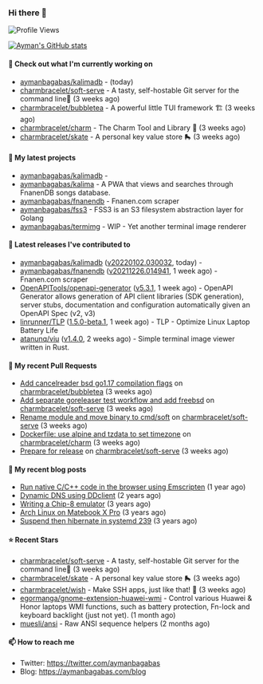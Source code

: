 ### Hi there 👋

![Profile Views](https://komarev.com/ghpvc/?username=aymanbagabas&label=PROFILE+VIEWS)

[![Ayman's GitHub stats](https://github-readme-stats.vercel.app/api?username=aymanbagabas&count_private=true&show_icons=true)](https://github.com/anuraghazra/github-readme-stats)

#### 👷 Check out what I'm currently working on

- [aymanbagabas/kalimadb](https://github.com/aymanbagabas/kalimadb) -  (today)
- [charmbracelet/soft-serve](https://github.com/charmbracelet/soft-serve) - A tasty, self-hostable Git server for the command line🍦 (3 weeks ago)
- [charmbracelet/bubbletea](https://github.com/charmbracelet/bubbletea) - A powerful little TUI framework 🏗 (3 weeks ago)
- [charmbracelet/charm](https://github.com/charmbracelet/charm) - The Charm Tool and Library 🌟 (3 weeks ago)
- [charmbracelet/skate](https://github.com/charmbracelet/skate) - A personal key value store 🛼 (3 weeks ago)

#### 🌱 My latest projects

- [aymanbagabas/kalimadb](https://github.com/aymanbagabas/kalimadb) - 
- [aymanbagabas/kalima](https://github.com/aymanbagabas/kalima) - A PWA that views and searches through FnanenDB songs database.
- [aymanbagabas/fnanendb](https://github.com/aymanbagabas/fnanendb) - Fnanen.com scraper
- [aymanbagabas/fss3](https://github.com/aymanbagabas/fss3) - FSS3 is an S3 filesystem abstraction layer for Golang
- [aymanbagabas/termimg](https://github.com/aymanbagabas/termimg) - WIP - Yet another terminal image renderer

#### 🔭 Latest releases I've contributed to

- [aymanbagabas/kalimadb](https://github.com/aymanbagabas/kalimadb) ([v20220102.030032](https://github.com/aymanbagabas/kalimadb/releases/tag/v20220102.030032), today) - 
- [aymanbagabas/fnanendb](https://github.com/aymanbagabas/fnanendb) ([v20211226.014941](https://github.com/aymanbagabas/fnanendb/releases/tag/v20211226.014941), 1 week ago) - Fnanen.com scraper
- [OpenAPITools/openapi-generator](https://github.com/OpenAPITools/openapi-generator) ([v5.3.1](https://github.com/OpenAPITools/openapi-generator/releases/tag/v5.3.1), 1 week ago) - OpenAPI Generator allows generation of API client libraries (SDK generation), server stubs, documentation and configuration automatically given an OpenAPI Spec (v2, v3)
- [linrunner/TLP](https://github.com/linrunner/TLP) ([1.5.0-beta.1](https://github.com/linrunner/TLP/releases/tag/1.5.0-beta.1), 1 week ago) - TLP - Optimize Linux Laptop Battery Life
- [atanunq/viu](https://github.com/atanunq/viu) ([v1.4.0](https://github.com/atanunq/viu/releases/tag/v1.4.0), 2 weeks ago) - Simple terminal image viewer written in Rust.

#### 🔨 My recent Pull Requests

- [Add cancelreader bsd go1.17 compilation flags](https://github.com/charmbracelet/bubbletea/pull/167) on [charmbracelet/bubbletea](https://github.com/charmbracelet/bubbletea) (3 weeks ago)
- [Add separate goreleaser test workflow and add freebsd](https://github.com/charmbracelet/soft-serve/pull/36) on [charmbracelet/soft-serve](https://github.com/charmbracelet/soft-serve) (3 weeks ago)
- [Rename module and move binary to cmd/soft](https://github.com/charmbracelet/soft-serve/pull/35) on [charmbracelet/soft-serve](https://github.com/charmbracelet/soft-serve) (3 weeks ago)
- [Dockerfile: use alpine and tzdata to set timezone](https://github.com/charmbracelet/charm/pull/30) on [charmbracelet/charm](https://github.com/charmbracelet/charm) (3 weeks ago)
- [Prepare for release](https://github.com/charmbracelet/soft-serve/pull/23) on [charmbracelet/soft-serve](https://github.com/charmbracelet/soft-serve) (3 weeks ago)

#### 📜 My recent blog posts

- [Run native C/C&#43;&#43; code in the browser using Emscripten](https://aymanbagabas.com/blog/2020/11/18/run-native-c-c&#43;&#43;-code-in-the-browser-using-emscripten.html) (1 year ago)
- [Dynamic DNS using DDclient](https://aymanbagabas.com/blog/2019/02/16/dynamic-dns-using-ddclient.html) (2 years ago)
- [Writing a Chip-8 emulator](https://aymanbagabas.com/blog/2018/09/17/chip-8-emulator.html) (3 years ago)
- [Arch Linux on Matebook X Pro](https://aymanbagabas.com/blog/2018/07/23/archlinux-on-matebook-x-pro.html) (3 years ago)
- [Suspend then hibernate in systemd 239](https://aymanbagabas.com/blog/2018/07/18/suspend-then-hibernate.html) (3 years ago)

#### ⭐ Recent Stars

- [charmbracelet/soft-serve](https://github.com/charmbracelet/soft-serve) - A tasty, self-hostable Git server for the command line🍦 (3 weeks ago)
- [charmbracelet/skate](https://github.com/charmbracelet/skate) - A personal key value store 🛼 (3 weeks ago)
- [charmbracelet/wish](https://github.com/charmbracelet/wish) - Make SSH apps, just like that! 💫 (3 weeks ago)
- [egormanga/gnome-extension-huawei-wmi](https://github.com/egormanga/gnome-extension-huawei-wmi) - Control various Huawei &amp; Honor laptops WMI functions, such as battery protection, Fn-lock and keyboard backlight (just not yet). (1 month ago)
- [muesli/ansi](https://github.com/muesli/ansi) - Raw ANSI sequence helpers (2 months ago)

#### 📫 How to reach me

- Twitter: https://twitter.com/aymanbagabas
- Blog: https://aymanbagabas.com/blog
